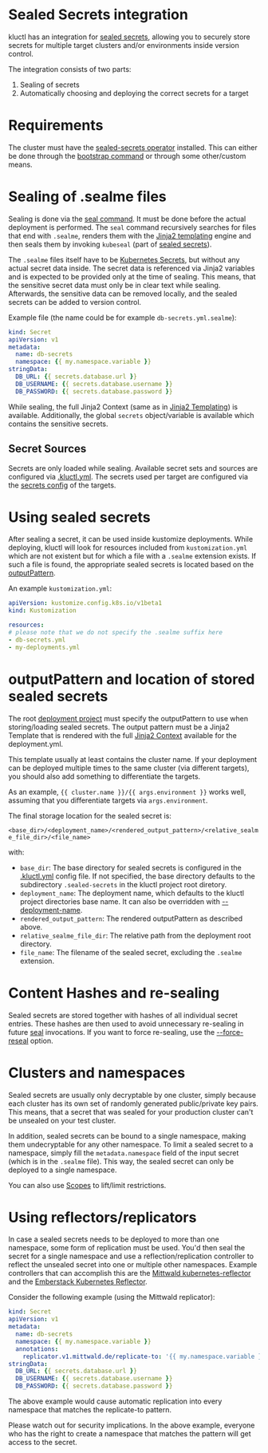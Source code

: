 # Sealed Secrets integration

kluctl has an integration for [sealed secrets](https://github.com/bitnami-labs/sealed-secrets), allowing you to
securely store secrets for multiple target clusters and/or environments inside version control.

The integration consists of two parts:
1. Sealing of secrets
1. Automatically choosing and deploying the correct secrets for a target

# Requirements

The cluster must have the [sealed-secrets operator](https://github.com/bitnami-labs/sealed-secrets) installed. This
can either be done through the [bootstrap command](./commands.md#bootstrap) or through some other/custom means.

# Sealing of .sealme files

Sealing is done via the [seal command](./commands.md#seal). It must be done before the actual deployment is performed.
The `seal` command recursively searches for files that end with `.sealme`, renders them with the
[Jinja2 templating](./jinja2-templating.md) engine and then seals them by invoking `kubeseal` (part of 
[sealed secrets](https://github.com/bitnami-labs/sealed-secrets)).

The `.sealme` files itself have to be [Kubernetes Secrets](https://kubernetes.io/docs/concepts/configuration/secret/),
but without any actual secret data inside. The secret data is referenced via Jinja2 variables and is expected to be
provided only at the time of sealing. This means, that the sensitive secret data must only be in clear text while sealing.
Afterwards, the sensitive data can be removed locally, and the sealed secrets can be added to version control.

Example file (the name could be for example `db-secrets.yml.sealme`):
```yaml
kind: Secret
apiVersion: v1
metadata:
  name: db-secrets
  namespace: {{ my.namespace.variable }}
stringData:
  DB_URL: {{ secrets.database.url }}
  DB_USERNAME: {{ secrets.database.username }}
  DB_PASSWORD: {{ secrets.database.password }}
```

While sealing, the full Jinja2 Context (same as in [Jinja2 Templating](./jinja2-templating.md)) is available.
Additionally, the global `secrets` object/variable is available which contains the sensitive secrets.

## Secret Sources

Secrets are only loaded while sealing. Available secret sets and sources are configured via
[.kluctl.yml](./kluctl_project.md#supported-sources). The secrets used per target are configured via the
[secrets config](./kluctl_project.md#secretsconfig) of the targets.

# Using sealed secrets

After sealing a secret, it can be used inside kustomize deployments. While deploying, kluctl will look for resources
included from `kustomization.yml` which are not existent but for which a file with a `.sealme` extension exists. If such
a file is found, the appropriate sealed secrets is located based on the
[outputPattern](#outputpattern-and-location-of-stored-sealed-secrets).

An example `kustomization.yml`:
```yaml
apiVersion: kustomize.config.k8s.io/v1beta1
kind: Kustomization

resources:
# please note that we do not specify the .sealme suffix here
- db-secrets.yml
- my-deployments.yml
```

# outputPattern and location of stored sealed secrets
The root [deployment project](./deployments.md) must specify the outputPattern to use when storing/loading
sealed secrets. The output pattern must be a Jinja2 Template that is rendered with the full
[Jinja2 Context](./jinja2-templating.md) available for the deployment.yml.

This template usually at least contains the cluster name. If your deployment can be deployed multiple times to the
same cluster (via different targets), you should also add something to differentiate the targets.

As an example, `{{ cluster.name }}/{{ args.environment }}` works well, assuming that you differentiate targets via
`args.environment`.

The final storage location for the sealed secret is:

`<base_dir>/<deployment_name>/<rendered_output_pattern>/<relative_sealme_file_dir>/<file_name>`

with:
* `base_dir`: The base directory for sealed secrets is configured in the [.kluctl.yml](./kluctl_project.md#sealedsecrets) config
file. If not specified, the base directory defaults to the subdirectory `.sealed-secrets` in the kluctl project root
diretory.
* `deployment_name`: The deployment name, which defaults to the kluctl project directories base name. It can also be
overridden with [--deployment-name](./commands.md#project-arguments).
* `rendered_output_pattern`: The rendered outputPattern as described above.
* `relative_sealme_file_dir`: The relative path from the deployment root directory.
* `file_name`: The filename of the sealed secret, excluding the `.sealme` extension.

# Content Hashes and re-sealing
Sealed secrets are stored together with hashes of all individual secret entries. These hashes are then used to avoid
unnecessary re-sealing in future [seal](./commands.md#seal) invocations. If you want to force re-sealing, use the
[--force-reseal](./commands.md#seal) option.

# Clusters and namespaces
Sealed secrets are usually only decryptable by one cluster, simply because each cluster has its own set of randomly
generated public/private key pairs. This means, that a secret that was sealed for your production cluster can't be
unsealed on your test cluster.

In addition, sealed secrets can be bound to a single namespace, making them undecryptable for any other namespace.
To limit a sealed secret to a namespace, simply fill the `metadata.namespace` field of the input secret (which is in
the `.sealme` file). This way, the sealed secret can only be deployed to a single namespace.

You can also use [Scopes](https://github.com/bitnami-labs/sealed-secrets#scopes) to lift/limit restrictions.

# Using reflectors/replicators
In case a sealed secrets needs to be deployed to more than one namespace, some form of replication must be used. You'd
then seal the secret for a single namespace and use a reflection/replication controller to reflect the unsealed secret
into one or multiple other namespaces. Example controllers that can accomplish this are the 
[Mittwald kubernetes-reflector](https://github.com/mittwald/kubernetes-replicator) and the
[Emberstack Kubernetes Reflector](https://github.com/emberstack/kubernetes-reflector).

Consider the following example (using the Mittwald replicator):
```yaml
kind: Secret
apiVersion: v1
metadata:
  name: db-secrets
  namespace: {{ my.namespace.variable }}
  annotations:
    replicator.v1.mittwald.de/replicate-to: '{{ my.namespace.variable }}-.*'
stringData:
  DB_URL: {{ secrets.database.url }}
  DB_USERNAME: {{ secrets.database.username }}
  DB_PASSWORD: {{ secrets.database.password }}
```

The above example would cause automatic replication into every namespace that matches the replicate-to pattern.

Please watch out for security implications. In the above example, everyone who has the right to create a namespace that
matches the pattern will get access to the secret.
